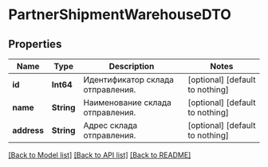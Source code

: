 # PartnerShipmentWarehouseDTO


## Properties
Name | Type | Description | Notes
------------ | ------------- | ------------- | -------------
**id** | **Int64** | Идентификатор склада отправления. | [optional] [default to nothing]
**name** | **String** | Наименование склада отправления. | [optional] [default to nothing]
**address** | **String** | Адрес склада отправления. | [optional] [default to nothing]


[[Back to Model list]](../README.md#models) [[Back to API list]](../README.md#api-endpoints) [[Back to README]](../README.md)


